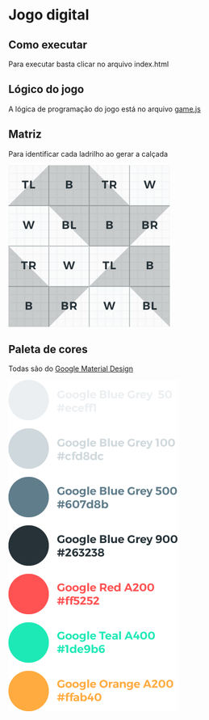 # Jogo digital


## Como executar

Para executar basta clicar no arquivo index.html

## Lógico do jogo 

A lógica de programação do jogo está no arquivo [game.js](https://github.com/daniloaleixo/jogo_digital/blob/dev/app/js/game.js)


## Matriz
Para identificar cada ladrilho ao gerar a calçada

![Imagem](/app/assets/code/matrix.png)

## Paleta de cores
Todas são do [Google Material Design](https://material.google.com/style/color.html#color-color-palette)

![Imagem](/app/assets/code/palette.png)


